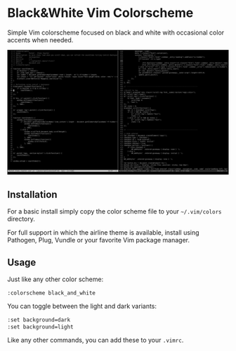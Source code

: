 # Black&White Vim Colorscheme

Simple Vim colorscheme focused on black and white with occasional color accents when needed.

![Screenshot](screenshot.png)


## Installation

For a basic install simply copy the color scheme file to your `~/.vim/colors` directory.

For full support in which the airline theme is available, install using Pathogen, Plug, Vundle or your favorite Vim package manager.


## Usage

Just like any other color scheme:

```vim
:colorscheme black_and_white
```

You can toggle between the light and dark variants:

```vim
:set background=dark
:set background=light
```

Like any other commands, you can add these to your `.vimrc`.
